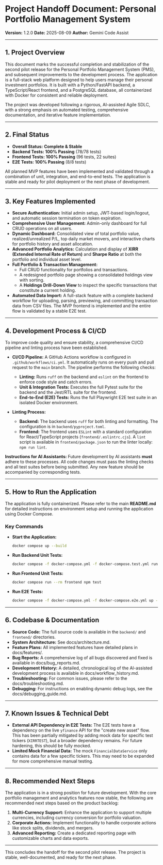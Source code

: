 # Project Handoff Document: Personal Portfolio Management System

**Version:** 1.2.0
**Date:** 2025-08-09
**Author:** Gemini Code Assist

---

## 1. Project Overview

This document marks the successful completion and stabilization of the second pilot release for the Personal Portfolio Management System (PMS), and subsequent improvements to the development process. The application is a full-stack web platform designed to help users manage their personal investment portfolios. It is built with a Python/FastAPI backend, a TypeScript/React frontend, and a PostgreSQL database, all containerized with Docker for consistent and reliable deployment.

The project was developed following a rigorous, AI-assisted Agile SDLC, with a strong emphasis on automated testing, comprehensive documentation, and iterative feature implementation.

---

## 2. Final Status

*   **Overall Status:** **Complete & Stable**
*   **Backend Tests:** **100% Passing** (78/78 tests)
*   **Frontend Tests:** **100% Passing** (96 tests, 22 suites)
*   **E2E Tests:** **100% Passing** (8/8 tests)

All planned MVP features have been implemented and validated through a combination of unit, integration, and end-to-end tests. The application is stable and ready for pilot deployment or the next phase of development.

---

## 3. Key Features Implemented

*   **Secure Authentication:** Initial admin setup, JWT-based login/logout, and automatic session termination on token expiration.
*   **Comprehensive User Management:** Admin-only dashboard for full CRUD operations on all users.
*   **Dynamic Dashboard:** Consolidated view of total portfolio value, realized/unrealized P/L, top daily market movers, and interactive charts for portfolio history and asset allocation.
*   **Advanced Portfolio Analytics:** Calculation and display of **XIRR (Extended Internal Rate of Return)** and **Sharpe Ratio** at both the portfolio and individual asset level.
*   **Full Portfolio & Transaction Management:**
    *   Full CRUD functionality for portfolios and transactions.
    *   A redesigned portfolio page showing a consolidated holdings view with sorting.
    *   A **Holdings Drill-Down View** to inspect the specific transactions that constitute a current holding.
*   **Automated Data Import:** A full-stack feature with a complete backend workflow for uploading, parsing, previewing, and committing transaction data from CSV files. The MVP frontend is implemented and the entire flow is validated by a stable E2E test.

---

## 4. Development Process & CI/CD

To improve code quality and ensure stability, a comprehensive CI/CD pipeline and linting process have been established.

*   **CI/CD Pipeline:** A GitHub Actions workflow is configured in `.github/workflows/ci.yml`. It automatically runs on every push and pull request to the `main` branch. The pipeline performs the following checks:
    *   **Linting:** Runs `ruff` on the backend and `eslint` on the frontend to enforce code style and catch errors.
    *   **Unit & Integration Tests:** Executes the full Pytest suite for the backend and the Jest/RTL suite for the frontend.
    *   **End-to-End (E2E) Tests:** Runs the full Playwright E2E test suite in an isolated Docker environment.

*   **Linting Process:**
    *   **Backend:** The backend uses `ruff` for both linting and formatting. The configuration is in `backend/pyproject.toml`.
    *   **Frontend:** The frontend uses `ESLint` with a standard configuration for React/TypeScript projects (`frontend/.eslintrc.cjs`). A `lint` script is available in `frontend/package.json` to run the linter locally: `npm run lint`.

**Instructions for AI Assistants:**
Future development by AI assistants **must** adhere to these processes. All code changes must pass the linting checks and all test suites before being submitted. Any new feature should be accompanied by corresponding tests.

---

## 5. How to Run the Application

The application is fully containerized. Please refer to the main **README.md** for detailed instructions on environment setup and running the application using Docker Compose.

### Key Commands

*   **Start the Application:**
    ```bash
    docker compose up --build
    ```
*   **Run Backend Unit Tests:**
    ```bash
    docker compose -f docker-compose.yml -f docker-compose.test.yml run --rm test
    ```
*   **Run Frontend Unit Tests:**
    ```bash
    docker compose run --rm frontend npm test
    ```
*   **Run E2E Tests:**
    ```bash
    docker compose -f docker-compose.yml -f docker-compose.e2e.yml up --build --abort-on-container-exit
    ```

---

## 6. Codebase & Documentation

*   **Source Code:** The full source code is available in the `backend/` and `frontend/` directories.
*   **System Architecture:** See docs/architecture.md.
*   **Feature Plans:** All implemented features have detailed plans in docs/features/.
*   **Bug Reports:** A comprehensive log of all bugs discovered and fixed is available in docs/bug_reports.md.
*   **Development History:** A detailed, chronological log of the AI-assisted development process is available in docs/workflow_history.md.
*   **Troubleshooting:** For common issues, please refer to the docs/troubleshooting.md.
*   **Debugging:** For instructions on enabling dynamic debug logs, see the docs/debugging_guide.md.

---

## 7. Known Issues & Technical Debt

*   **External API Dependency in E2E Tests:** The E2E tests have a dependency on the live `yfinance` API for the "create new asset" flow. This has been partially mitigated by adding mock data for specific test tickers (`XIRRTEST`), but a broader dependency remains. For future hardening, this should be fully mocked.
*   **Limited Mock Financial Data:** The mock `FinancialDataService` only contains data for a few specific tickers. This may need to be expanded for more comprehensive manual testing.

---

## 8. Recommended Next Steps

The application is in a strong position for future development. With the core portfolio management and analytics features now stable, the following are recommended next steps based on the product backlog:

1.  **Multi-Currency Support:** Enhance the application to support multiple currencies, including currency conversion for portfolio valuation.
2.  **Corporate Actions:** Implement functionality to handle corporate actions like stock splits, dividends, and mergers.
3.  **Advanced Reporting:** Create a dedicated reporting page with customizable charts and data exports.

---

This concludes the handoff for the second pilot release. The project is stable, well-documented, and ready for the next phase.